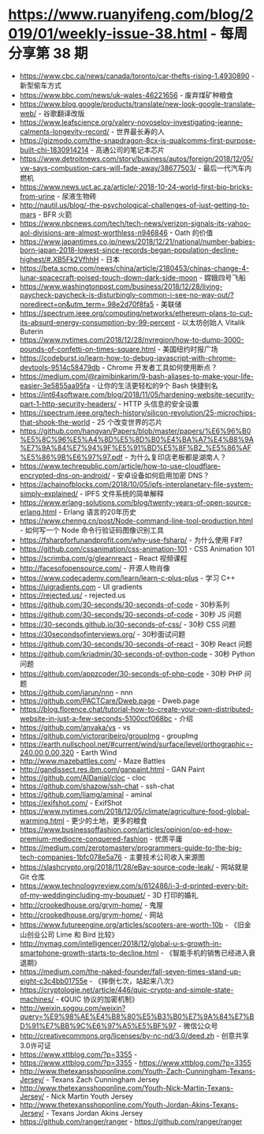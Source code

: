 # https://www.ruanyifeng.com/blog/2019/01/weekly-issue-38.html - 每周分享第 38 期

- https://www.cbc.ca/news/canada/toronto/car-thefts-rising-1.4930890 - 新型偷车方式
- https://www.bbc.com/news/uk-wales-46221656 - 废弃煤矿种粮食
- https://www.blog.google/products/translate/new-look-google-translate-web/ - 谷歌翻译改版
- https://www.leafscience.org/valery-novoselov-investigating-jeanne-calments-longevity-record/ - 世界最长寿的人
- https://gizmodo.com/the-snapdragon-8cx-is-qualcomms-first-purpose-built-chi-1830914214 - 高通公司的笔记本芯片
- https://www.detroitnews.com/story/business/autos/foreign/2018/12/05/vw-says-combustion-cars-will-fade-away/38677503/ - 最后一代汽车内燃机
- https://www.news.uct.ac.za/article/-2018-10-24-world-first-bio-bricks-from-urine - 尿液生物砖
- http://nautil.us/blog/-the-psychological-challenges-of-just-getting-to-mars - BFR 火箭
- https://www.nbcnews.com/tech/tech-news/verizon-signals-its-yahoo-aol-divisions-are-almost-worthless-n946846 - Oath 的价值
- https://www.japantimes.co.jp/news/2018/12/21/national/number-babies-born-japan-2018-lowest-since-records-began-population-decline-highest/#.XB5Fk2VfhhH - 日本
- https://beta.scmp.com/news/china/article/2180453/chinas-change-4-lunar-spacecraft-poised-touch-down-dark-side-moon - 嫦娥四号飞船
- https://www.washingtonpost.com/business/2018/12/28/living-paycheck-paycheck-is-disturbingly-common-i-see-no-way-out/?noredirect=on&utm_term=.98e2d70f8fa5 - 美联储
- https://spectrum.ieee.org/computing/networks/ethereum-plans-to-cut-its-absurd-energy-consumption-by-99-percent - 以太坊创始人 Vitalik Buterin
- https://www.nytimes.com/2018/12/28/nyregion/how-to-dump-3000-pounds-of-confetti-on-times-square.html - 美国纽约时报广场
- https://codeburst.io/learn-how-to-debug-javascript-with-chrome-devtools-9514c58479db - Chrome 开发者工具如何使用断点？
- https://medium.com/@raimibinkarim/9-bash-aliases-to-make-your-life-easier-3e5855aa95fa - 让你的生活更轻松的9个 Bash 快捷别名
- https://int64software.com/blog/2018/11/05/hardening-website-security-part-1-http-security-headers/ - HTTP 头信息的安全设置
- https://spectrum.ieee.org/tech-history/silicon-revolution/25-microchips-that-shook-the-world - 25 个改变世界的芯片
- https://github.com/hangyan/Papers/blob/master/papers/%E6%96%B0%E5%8C%96%E5%A4%8D%E5%8D%B0%E4%BA%A7%E4%B8%9A%E7%9A%84%E7%94%9F%E5%91%BD%E5%8F%B2_%E5%86%AF%E5%86%9B%E6%97%97.pdf - 为什么复印店老板都是湖南人？
- https://www.techrepublic.com/article/how-to-use-cloudflare-encrypted-dns-on-android/ - 安卓设备如何启用加密 DNS？
- https://achainofblocks.com/2018/10/05/ipfs-interplanetary-file-system-simply-explained/ - IPFS 文件系统的简单解释
- https://www.erlang-solutions.com/blog/twenty-years-of-open-source-erlang.html - Erlang 语言的20年历史
- https://www.chenng.cn/post/Node-command-line-tool-production.html - 如何写一个 Node 命令行验证码图像识别工具
- https://fsharpforfunandprofit.com/why-use-fsharp/ - 为什么使用 F#?
- https://github.com/cssanimation/css-animation-101 - CSS Animation 101
- https://scrimba.com/g/glearnreact - React 视频课程
- http://facesofopensource.com/ - 开源人物肖像
- https://www.codecademy.com/learn/learn-c-plus-plus - 学习 C++
- https://uigradients.com - UI gradients
- https://rejected.us/ - rejected.us
- https://github.com/30-seconds/30-seconds-of-code - 30秒系列
- https://github.com/30-seconds/30-seconds-of-code - 30秒 JS 问题
- https://30-seconds.github.io/30-seconds-of-css/ - 30秒 CSS 问题
- https://30secondsofinterviews.org/ - 30秒面试问题
- https://github.com/30-seconds/30-seconds-of-react - 30秒 React 问题
- https://github.com/kriadmin/30-seconds-of-python-code - 30秒 Python 问题
- https://github.com/appzcoder/30-seconds-of-php-code - 30秒 PHP 问题
- https://github.com/jarun/nnn - nnn
- https://github.com/PACTCare/Dweb.page - Dweb.page
- https://blog.florence.chat/tutorial-how-to-create-your-own-distributed-website-in-just-a-few-seconds-5100ccf068bc - 介绍
- https://github.com/anvaka/vs - vs
- https://github.com/victorqribeiro/groupImg - groupImg
- https://earth.nullschool.net/#current/wind/surface/level/orthographic=-240.00,0.00,320 - Earth Wind
- http://www.mazebattles.com/ - Maze Battles
- http://gandissect.res.ibm.com/ganpaint.html - GAN Paint
- https://github.com/AlDanial/cloc - cloc
- https://github.com/shazow/ssh-chat - ssh-chat
- https://github.com/liamg/aminal - aminal
- https://exifshot.com/ - ExifShot
- https://www.nytimes.com/2018/12/05/climate/agriculture-food-global-warming.html - 更少的土地，更多的粮食
- https://www.businessoffashion.com/articles/opinion/op-ed-how-premium-mediocre-conquered-fashion - 优质平庸
- https://medium.com/zerotomastery/programmers-guide-to-the-big-tech-companies-1bfc078e5a76 - 主要技术公司收入来源图
- https://slashcrypto.org/2018/11/28/eBay-source-code-leak/ - 网站就是 Git 仓库
- https://www.technologyreview.com/s/612486/i-3-d-printed-every-bit-of-my-weddingincluding-my-bouquet/ - 3D 打印的婚礼
- http://crookedhouse.org/grym-home/ - 鬼屋
- http://crookedhouse.org/grym-home/ - 网站
- https://www.futureengine.org/articles/scooters-are-worth-10b - 《旧金山创业公司 Lime 和 Bird 比较》
- http://nymag.com/intelligencer/2018/12/global-u-s-growth-in-smartphone-growth-starts-to-decline.html - 《智能手机的销售已经进入衰退期》
- https://medium.com/the-naked-founder/fall-seven-times-stand-up-eight-c3c4bb01755e - 《摔倒七次，站起来八次》
- https://cryptologie.net/article/446/quic-crypto-and-simple-state-machines/ - 《QUIC 协议的加密机制》
- http://weixin.sogou.com/weixin?query=%E9%98%AE%E4%B8%80%E5%B3%B0%E7%9A%84%E7%BD%91%E7%BB%9C%E6%97%A5%E5%BF%97 - 微信公众号
- http://creativecommons.org/licenses/by-nc-nd/3.0/deed.zh - 创意共享3.0许可证
- https://www.xttblog.com/?p=3355 - 
- https://www.xttblog.com/?p=3355 - https://www.xttblog.com/?p=3355
- http://www.thetexansshoponline.com/Youth-Zach-Cunningham-Texans-Jersey/ - Texans Zach Cunningham Jersey
- http://www.thetexansshoponline.com/Youth-Nick-Martin-Texans-Jersey/ - Nick Martin Youth Jersey
- http://www.thetexansshoponline.com/Youth-Jordan-Akins-Texans-Jersey/ - Texans Jordan Akins Jersey
- https://github.com/ranger/ranger - https://github.com/ranger/ranger